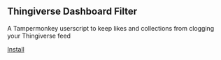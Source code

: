 ## Thingiverse Dashboard Filter

A Tampermonkey userscript to keep likes and collections from clogging your Thingiverse feed

[Install](../../raw/master/thingiverseDashboardFilter.user.js)
